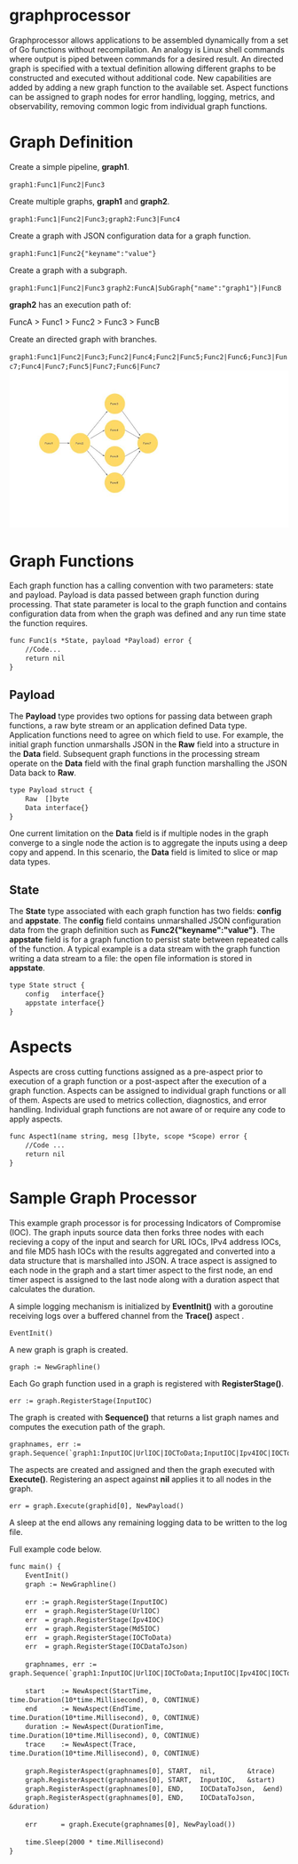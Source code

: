 # graphprocessor
Graphprocessor allows applications to be assembled dynamically from a set of Go functions without recompilation. An analogy is Linux shell commands where output is piped between commands for a desired result. An directed graph is specified with a textual definition allowing different graphs to be constructed and executed without additional code. New capabilities are added by adding a new graph function to the available set. Aspect functions can be assigned to graph nodes for error handling, logging, metrics, and observability, removing common logic from individual graph functions. 

# Graph Definition 
Create a simple pipeline, **graph1**.

`graph1:Func1|Func2|Func3`

Create multiple graphs, **graph1** and **graph2**.

`graph1:Func1|Func2|Func3;graph2:Func3|Func4`

Create a graph with JSON configuration data for a graph function.

`graph1:Func1|Func2{"keyname":"value"}`

Create a graph with a subgraph.

`graph1:Func1|Func2|Func3`
`graph2:FuncA|SubGraph{"name":"graph1"}|FuncB`

**graph2** has an execution path of:

FuncA > Func1 > Func2 > Func3 > FuncB

Create an directed graph with branches.

`graph1:Func1|Func2|Func3;Func2|Func4;Func2|Func5;Func2|Func6;Func3|Func7;Func4|Func7;Func5|Func7;Func6|Func7`
![Example Graph](sample_graph.jpg)

# Graph Functions
Each graph function has a calling convention with two parameters: state and payload.  Payload is data passed between graph function during processing. That state parameter is local to the graph function and contains configuration data from when the graph was defined and any run time state the function requires.
```
func Func1(s *State, payload *Payload) error {
	//Code...
	return nil
}
```
## Payload
The **Payload** type provides two options for passing data between graph functions, a raw byte stream or an application defined Data type.  Application functions need to agree on which field to use. For example, the initial graph function unmarshalls JSON in the **Raw** field into a structure in the **Data** field. Subsequent graph functions in the processing stream operate on the **Data** field with the final graph function marshalling the JSON Data back to **Raw**.
```
type Payload struct {
	Raw  []byte
	Data interface{}
}
```
One current limitation on the **Data** field is if multiple nodes in the graph converge to a single node the action is to aggregate the inputs using a deep copy and append. In this scenario, the **Data** field is limited to slice or map data types.
## State
The **State** type associated with each graph function has two fields: **config** and **appstate**. The **config** field contains unmarshalled JSON configuration data from the graph definition such as **Func2{"keyname":"value"}**. The **appstate** field is for a graph function to persist state between repeated calls of the function. A typical example is a data stream with the graph function writing a data stream to a file: the open file information is stored in **appstate**.
```
type State struct {
	config   interface{}
	appstate interface{}
}
```
# Aspects
Aspects are cross cutting functions assigned as a pre-aspect prior to execution of a graph function or a post-aspect after the execution of a graph function. Aspects can be assigned to individual graph functions or all of them. Aspects are used to metrics collection, diagnostics, and error handling.  Individual graph functions are not aware of or require any code to apply aspects.
```
func Aspect1(name string, mesg []byte, scope *Scope) error {
	//Code ...
	return nil
}
```
# Sample Graph Processor
This example graph processor is for processing Indicators of Compromise (IOC).  The graph inputs source data then forks three nodes with each recieving a copy of the input and search for URL IOCs, IPv4 address IOCs, and file MD5 hash IOCs with the results aggregated and converted into a data structure that is marshalled into JSON.  A trace aspect is assigned to each node in the graph and a start timer aspect to the first node, an end timer aspect is assigned to the last node along with a duration aspect that calculates the duration.

A simple logging mechanism is initialized by **EventInit()** with a goroutine receiving logs over a buffered channel from the **Trace()** aspect .
```
EventInit()
```
A new graph is graph is created.
```
graph := NewGraphline()
```
Each Go graph function used in a graph is registered with **RegisterStage()**.
```
err := graph.RegisterStage(InputIOC)
```
The graph is created with **Sequence()** that returns a list graph names and computes the execution path of the graph.
```
graphnames, err := graph.Sequence(`graph1:InputIOC|UrlIOC|IOCToData;InputIOC|Ipv4IOC|IOCToData;InputIOC|Md5IOC|IOCToData;IOCToData|IOCDataToJson`
```
The aspects are created and assigned and then the graph executed with **Execute()**.  Registering an aspect against **nil** applies it to all nodes in the graph.
```
err = graph.Execute(graphid[0], NewPayload()
```
A sleep at the end allows any remaining logging data to be written to the log file.

Full example code below.

```
func main() {
	EventInit()
	graph := NewGraphline()

	err := graph.RegisterStage(InputIOC)
	err  = graph.RegisterStage(UrlIOC)
	err  = graph.RegisterStage(Ipv4IOC)
	err  = graph.RegisterStage(Md5IOC)
	err  = graph.RegisterStage(IOCToData)
	err  = graph.RegisterStage(IOCDataToJson)

	graphnames, err := graph.Sequence(`graph1:InputIOC|UrlIOC|IOCToData;InputIOC|Ipv4IOC|IOCToData;InputIOC|Md5IOC|IOCToData;IOCToData|IOCDataToJson`)

	start    := NewAspect(StartTime, 	time.Duration(10*time.Millisecond), 0, CONTINUE)
	end      := NewAspect(EndTime, 		time.Duration(10*time.Millisecond), 0, CONTINUE)
	duration := NewAspect(DurationTime,	time.Duration(10*time.Millisecond), 0, CONTINUE)
	trace    := NewAspect(Trace, 		time.Duration(10*time.Millisecond), 0, CONTINUE)

	graph.RegisterAspect(graphnames[0], START,	nil, 		&trace)
	graph.RegisterAspect(graphnames[0], START,	InputIOC, 	&start)
	graph.RegisterAspect(graphnames[0], END, 	IOCDataToJson, 	&end)
	graph.RegisterAspect(graphnames[0], END, 	IOCDataToJson, 	&duration)

	err      = graph.Execute(graphnames[0], NewPayload())

	time.Sleep(2000 * time.Millisecond)
}
```
